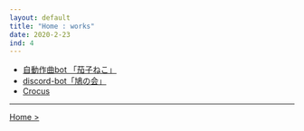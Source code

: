 ```yaml
---
layout: default
title: "Home : works"
date: 2020-2-23
ind: 4
---
```


- [自動作曲bot 「茄子ねこ」](https://nakashimas.github.io/docs/works/nasneco.html)
- [discord-bot「鳩の会」](https://nakashimas.github.io/docs/works/hatonokai.html)
- [Crocus](https://nakashimas.github.io/docs/works/crocus.html)

<hr>

[Home >](https://nakashimas.github.io/index.html)  